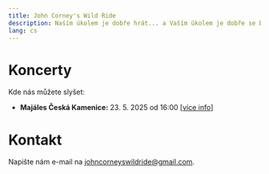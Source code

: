 ```yaml
---
title: John Corney's Wild Ride
description: Naším úkolem je dobře hrát... a Vaším úkolem je dobře se bavit!
lang: cs
---
```


# Koncerty

Kde nás můžete slyšet:

- **Majáles Česká Kamenice:** 23. 5. 2025 od 16:00 [[více info](https://www.instagram.com/majalesceskakamenice/)]

# Kontakt

Napište nám e-mail na [johncorneyswildride@gmail.com](mailto:johncorneyswildride@gmail.com).
